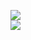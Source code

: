 [![](https://img.shields.io/badge/Made%20With-Github%20Spray-lightgrey.svg?style=for-the-badge&logo=github)](https://github.com/Annihil/github-spray#10326)  
[![](https://i.imgur.com/2DrTn0Z.gif)](https://github.com/Annihil/github-spray)